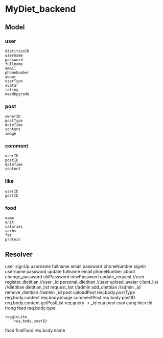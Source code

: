 # MyDiet_backend

## Model
### user
	dietitianID
	username
	password
	fullname
	email
	phoneNumber
	about
	userType
	avatar
	rating
	needUpgrade
### post
	ownerID
    postType
    dateTime
    content
    image
### comment
	userID
    postID
    dateTime
    content
### like
	userID
    postID
### food
	name
	unit
	calories
	carbs
	fat
	protein

## Resolver
user
	signUp
		username
          	fullname 
            	email
            	password
            	phoneNumber
	signIn
		username
		password
	update
		fullname
		email
		phoneNumber
		about
	change_password
		oldPassword
		newPassword
	update_request		//user
	register_dietitian	//user
		_id
	personal_dietitian	//user
	upload_avatar
	client_list		//dietitian
	dietitian_list
	request_list		//admin
	add_dietitian		//admin
		_id
	remove_dietitian	//admin
		_id
post
	uploadPost
		req.body.postType
		req.body.content
		req.body.image
	commentPost
		req.body.postID
		req.body.content
	getPostList
		req.query -> _id cua post cuoi cung hien thi trong feed
		req.body.type

	toggleLike
		req.body.postID
food
	findFood
		req.body.name
	
